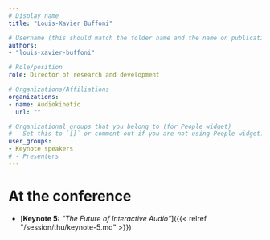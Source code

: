 ```yaml
---
# Display name
title: "Louis-Xavier Buffoni"

# Username (this should match the folder name and the name on publications)
authors:
- "louis-xavier-buffoni"

# Role/position
role: Director of research and development

# Organizations/Affiliations
organizations:
- name: Audiokinetic
  url: ""

# Organizational groups that you belong to (for People widget)
#   Set this to `[]` or comment out if you are not using People widget.
user_groups:
- Keynote speakers
# - Presenters
---
```


<!--
# About

Elit exercitation eu occaecat velit ad.
-->

# At the conference

<!-- - [**Introduction & Panel 1** *"Research Axis 1: Instruments, devices & systems"*]({{< relref "/session/wed/panel-1.md" >}}), with [Thierry Dutoit]({{< relref "/authors/thierry-dutoit" >}}) -->
- [**Keynote 5:** *"The Future of Interactive Audio"*]({{< relref "/session/thu/keynote-5.md" >}})